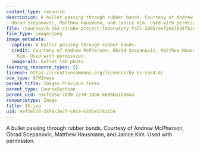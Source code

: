 ```yaml
---
content_type: resource
description: A bullet passing through rubber bands. Courtesy of Andrew McPherson,
  Obrad Scepanovic, Matthew Hausmann, and Janice Kim. Used with permission.
file: /courses/6-163-strobe-project-laboratory-fall-2005/eef2e57834f82e7fc0c467d5e5742154_15.jpg
file_type: image/jpeg
image_metadata:
  caption: A bullet passing through rubber bands.
  credit: Courtesy of Andrew McPherson, Obrad Scepanovic, Matthew Hausmann, and Janice
    Kim. Used with permission.
  image-alt: bullet lab photo.
learning_resource_types: []
license: https://creativecommons.org/licenses/by-nc-sa/4.0/
ocw_type: OCWImage
parent_title: Images Previous Terms
parent_type: CourseSection
parent_uid: a3cfdb5a-7890-2270-10b6-6606ba1bb0aa
resourcetype: Image
title: 15.jpg
uid: eef2e578-34f8-2e7f-c0c4-67d5e5742154
---
```

A bullet passing through rubber bands. Courtesy of Andrew McPherson, Obrad Scepanovic, Matthew Hausmann, and Janice Kim. Used with permission.